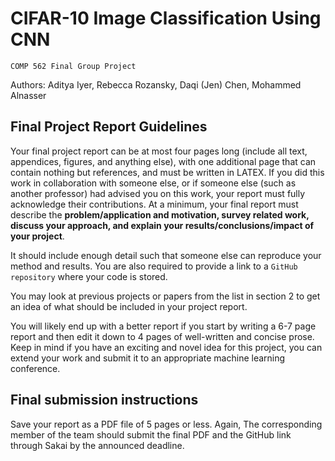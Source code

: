 # CIFAR-10 Image Classification Using CNN
`COMP 562 Final Group Project`

Authors: Aditya Iyer, Rebecca Rozansky, Daqi (Jen) Chen, Mohammed Alnasser

## Final Project Report Guidelines
Your final project report can be at most four pages long (include all text, appendices, figures, and anything else), with one additional page that can contain nothing but references, and must be written in LATEX. If you did this work in collaboration with someone else, or if someone else (such as another professor) had advised you on this work, your report must fully acknowledge their contributions. At a minimum, your final report must describe the **problem/application and motivation, survey related work, discuss your approach, and explain your results/conclusions/impact of your project**. 

It should include enough detail such that someone else can reproduce your method and results. You are also required to provide a link to a `GitHub repository` where your code is stored. 

You may look at previous projects or papers from the list in section 2 to get an idea of what should be included in your project report. 

You will likely end up with a better report if you start by writing a 6-7 page report and
then edit it down to 4 pages of well-written and concise prose. Keep in mind if you have an exciting and novel
idea for this project, you can extend your work and submit it to an appropriate machine learning conference.

## Final submission instructions

Save your report as a PDF file of 5 pages or less. Again, The corresponding member of the team should submit
the final PDF and the GitHub link through Sakai by the announced deadline.
